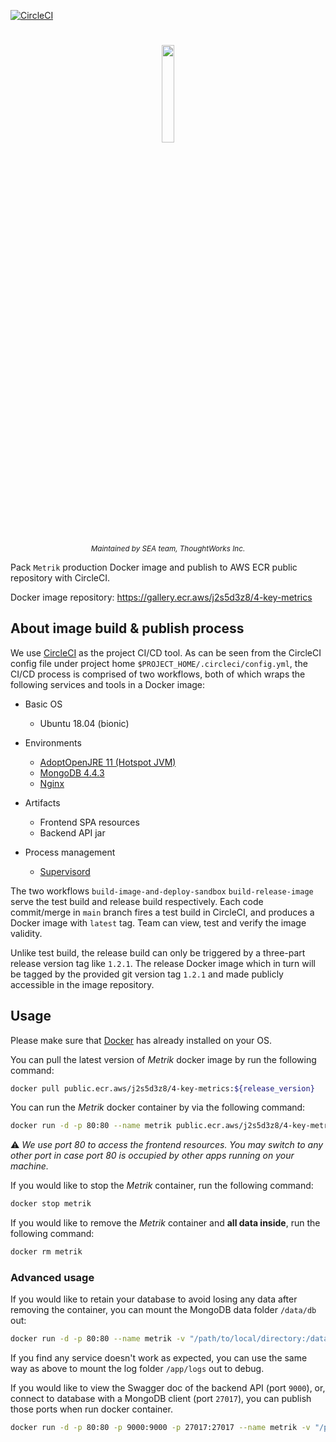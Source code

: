 [![CircleCI](https://circleci.com/gh/thoughtworks/metrik.svg?style=shield&circle-token=b34a27ea76a1d28d669eba1e36b0e2cbc6f6e5f8)](https://app.circleci.com/pipelines/github/thoughtworks/metrik)


<!-- PROJECT TITLE -->
<h1 align="center">
  <sub>
  <img  src="https://raw.githubusercontent.com/thoughtworks/metrik/main/frontend/src/shared/assets/source/logo.svg"
        height=20%
        width=20%>
  </sub>
</h1>
<p align="center">
<sup>
     <i> Maintained by SEA team, ThoughtWorks Inc.</i>
</sup>
<br>
</p>


Pack `Metrik` production Docker image and publish to AWS ECR public repository with CircleCI.

Docker image repository: https://gallery.ecr.aws/j2s5d3z8/4-key-metrics

## About image build & publish process

We use [CircleCI](https://circleci.com/) as the project CI/CD tool. As can be seen from the CircleCI config file under project home `$PROJECT_HOME/.circleci/config.yml`, 
the CI/CD process is comprised of two workflows, both of which wraps the following services
and tools in a Docker image:

* Basic OS
    * Ubuntu 18.04 (bionic)

* Environments
    * [AdoptOpenJRE 11 \(Hotspot JVM\)](https://adoptopenjdk.net)
    * [MongoDB 4.4.3](https://github.com/docker-library/mongo/blob/bc7b2d08696f84ef9b85cf98cfefb189c6a1f30e/4.4/Dockerfile)
    * [Nginx](https://www.nginx.com)

* Artifacts
    * Frontend SPA resources
    * Backend API jar

* Process management
  * [Supervisord](http://supervisord.org)

The two workflows `build-image-and-deploy-sandbox` `build-release-image` serve the test build and release build respectively. Each code commit/merge in `main`
branch fires a test build in CircleCI, and produces a Docker image with `latest` tag. Team can view, test and verify the image validity. 

Unlike test build, the release build can only be triggered by a three-part release version tag like `1.2.1`. The release Docker image
which in turn will be tagged by the provided git version tag `1.2.1` and made publicly accessible in the image repository.
 


## Usage

Please make sure that [Docker](https://www.docker.com) has already installed on your OS.

You can pull the latest version of *Metrik* docker image by run the following command:

``` bash
docker pull public.ecr.aws/j2s5d3z8/4-key-metrics:${release_version}
```

You can run the *Metrik* docker container by via the following command:

``` bash
docker run -d -p 80:80 --name metrik public.ecr.aws/j2s5d3z8/4-key-metrics:${release_version}
```
⚠️ *We use port 80 to access the frontend resources.
You may switch to any other port in case port 80 is occupied by other apps running on your machine.*

If you would like to stop the *Metrik* container, run the following command:

``` bash
docker stop metrik
```

If you would like to remove the *Metrik* container and **all data inside**, run the following
command:

``` bash
docker rm metrik
```

### Advanced usage

If you would like to retain your database to avoid losing any data after removing the container, you
can mount the MongoDB data folder `/data/db` out:

``` bash
docker run -d -p 80:80 --name metrik -v "/path/to/local/directory:/data/db" public.ecr.aws/j2s5d3z8/4-key-metrics:${release_version}
```

If you find any service doesn't work as expected, you can use the same way as above to mount the log
folder `/app/logs` out to debug.

If you would like to view the Swagger doc of the backend API (port `9000`), or, connect to database with a
MongoDB client (port `27017`), you can publish those ports when run docker container.

``` bash
docker run -d -p 80:80 -p 9000:9000 -p 27017:27017 --name metrik -v "/path/to/local/directory:/data/db" -v "/path/to/another/directory:/app/logs" public.ecr.aws/j2s5d3z8/4-key-metrics:${release_version}
```
